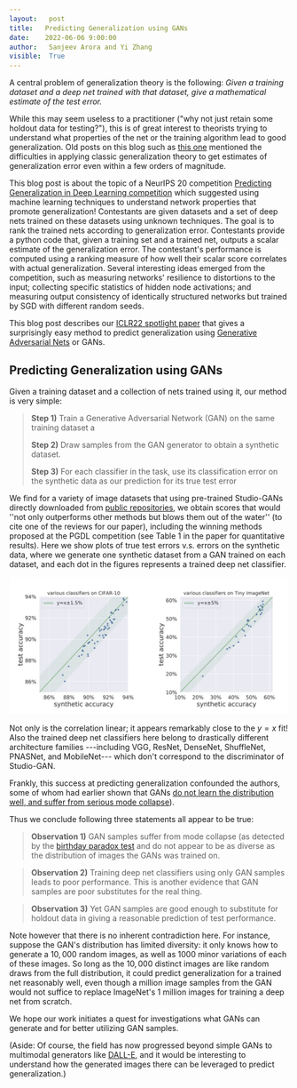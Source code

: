 ```yaml
---
layout:   post
title:   Predicting Generalization using GANs
date:    2022-06-06 9:00:00
author:   Sanjeev Arora and Yi Zhang
visible:  True
---
```


A central problem of generalization theory is the following: *Given a training dataset and a deep net trained with that dataset, give a mathematical estimate of the test error.* 

While this may seem useless to a practitioner ("why not just retain some holdout data for testing?"), this is of great interest to theorists trying to understand what properties of the net or the training algorithm lead to good generalization. Old posts on this blog such as [this one](http://www.offconvex.org/2018/02/17/generalization2/) mentioned the difficulties in applying classic generalization theory to get estimates of generalization error even within a few orders of magnitude.

This blog post is about the topic of a 
 NeurIPS 20 competition [Predicting Generalization in Deep Learning competition](https://sites.google.com/view/pgdl2020) which suggested using machine learning techniques to  understand network properties that promote generalization! Contestants are given datasets and a set of deep nets trained on these datasets using unknown techniques. The goal is to rank the trained nets according to generalization error. Contestants provide a python code that, given a training set and a trained net, outputs a scalar estimate of the generalization error. The contestant's performance is computed using a ranking measure of how well their scalar score correlates with actual generalization. 
 Several interesting ideas emerged from the competition, such as measuring networks' resilience to distortions to the input; collecting specific statistics of hidden node activations; and measuring output consistency of identically structured networks but trained by SGD with different random seeds. 

 
 This blog post describes our [ICLR22 spotlight paper](https://arxiv.org/abs/2111.14212) that gives a surprisingly easy method to predict generalization using [Generative Adversarial Nets](http://www.offconvex.org/2017/03/15/GANs/) or GANs.  
 


## Predicting Generalization using GANs
Given a training dataset and a collection of nets trained using it, our method is very simple:

>**Step 1)** Train a Generative Adversarial Network (GAN) on the same training dataset a
>
>**Step 2)** Draw samples from the GAN generator to obtain a synthetic dataset.
>
>**Step 3)** For each classifier in the task, use its classification error on the synthetic data as our prediction for its true test error 

We find for a variety of image datasets that using pre-trained Studio-GANs directly downloaded from [public repositories](https://github.com/POSTECH-CVLab/PyTorch-StudioGAN), we obtain scores that would ''not only outperforms other methods but blows them out of the water'' (to cite one of the reviews for our paper), including the winning methods proposed at the PGDL competition (see Table 1 in the paper for quantitative results). Here we show plots of true test errors v.s. errors on the synthetic data, where we generate one synthetic dataset from a GAN trained on each dataset, and each dot in the figures represents a trained deep net classifier.

<p align="center"> <img src="../assets/PGDL_linear_fit.jpg">  
</p>

Not only is the correlation linear; it appears remarkably close to the $y=x$ fit! Also the trained deep net classifiers here belong to drastically different architecture families ---including VGG, ResNet, DenseNet, ShuffleNet, PNASNet, and MobileNet--- which don't correspond to the discriminator of Studio-GAN. 

Frankly, this success at predicting generalization confounded the authors, some of whom had earlier shown that GANs [do not learn the distribution well, and suffer from serious mode collapse](http://www.offconvex.org/2017/07/06/GANs3/)).

Thus we conclude following three statements all appear to be true: 
 

> **Observation 1)** GAN samples suffer from mode collapse (as detected by the [birthday paradox test](http://www.offconvex.org/2017/07/06/GANs3/) and do not appear to be as diverse as the distribution of images the GANs was trained on.  

> **Observation 2)** Training deep net classifiers using only GAN samples leads to poor performance. This is another evidence that GAN samples are poor substitutes for the real thing. 

> **Observation 3)** Yet GAN samples are good enough to substitute for holdout data in giving a reasonable prediction of test performance.


 Note however that there is no inherent contradiction here. For instance, suppose the GAN's distribution has limited diversity: it only knows how to generate a $10,000$  random images, as well as $1000$ minor variations of each of these images. So long as the  $10,000$ distinct images are like random draws from the full distribution, it could  predict generalization for a trained net reasonably well, even though a million image samples from the GAN would not suffice to replace ImageNet's 1 million images for training a deep net from scratch. 


We hope our work initiates a quest for investigations what GANs can generate and for better utilizing GAN samples.

(Aside: Of course, the field has now progressed beyond simple GANs to multimodal generators like [DALL-E](https://openai.com/blog/dall-e/), and it would be interesting to understand how the generated images there can be leveraged to predict generalization.)

